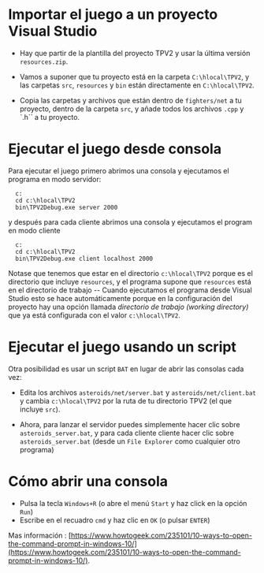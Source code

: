 # Importar el juego a un proyecto Visual Studio

- Hay que partir de la plantilla del proyecto TPV2 y usar la última versión `resources.zip`.

- Vamos a suponer que tu proyecto está en la carpeta `C:\hlocal\TPV2`, y las carpetas `src`, `resources` y `bin` están directamente en `C:\hlocal\TPV2`.

- Copia las carpetas y archivos que están dentro de `fighters/net` a tu proyecto, dentro de la carpeta `src`, y añade todos los archivos `.cpp` y `.h`` a tu proyecto.



# Ejecutar el juego desde consola

Para ejecutar el juego primero abrimos una consola y ejecutamos el programa en modo servidor:

```
  c:
  cd c:\hlocal\TPV2
  bin\TPV2Debug.exe server 2000
```

y después para cada cliente abrimos una consola y ejecutamos el program en modo cliente


```
  c:
  cd c:\hlocal\TPV2
  bin\TPV2Debug.exe client localhost 2000
```

Notase que tenemos que estar en el directorio `c:\hlocal\TPV2` porque es el directorio que incluye `resources`, y el programa supone que `resources` está en el directorio de trabajo -- Cuando ejecutamos el programa desde Visual Studio esto se hace automáticamente porque en la configuración del proyecto hay una opción llamada *directorio de trabajo (working directory)* que ya está configurada con el valor `c:\hlocal\TPV2`.

# Ejecutar el juego usando un script


Otra posibilidad es usar un script `BAT` en lugar de abrir las consolas cada vez:

- Edita los archivos `asteroids/net/server.bat` y `asteroids/net/client.bat` y cambia `c:\hlocal\TPV2` por la ruta de tu directorio TPV2 (el que incluye `src`).

- Ahora, para lanzar el servidor puedes simplemente hacer clic sobre `asteroids_server.bat`, y para cada cliente cliente hacer clic sobre `asteroids_server.bat` (desde un `File Explorer` como cualquier otro programa)



# Cómo abrir una consola

- Pulsa la tecla `Windows+R` (o abre el menú `Start` y haz click en la opción `Run`)
- Escribe en el recuadro `cmd` y haz clic en `OK` (o pulsar `ENTER`)  


Mas información : [https://www.howtogeek.com/235101/10-ways-to-open-the-command-prompt-in-windows-10/](https://www.howtogeek.com/235101/10-ways-to-open-the-command-prompt-in-windows-10/).